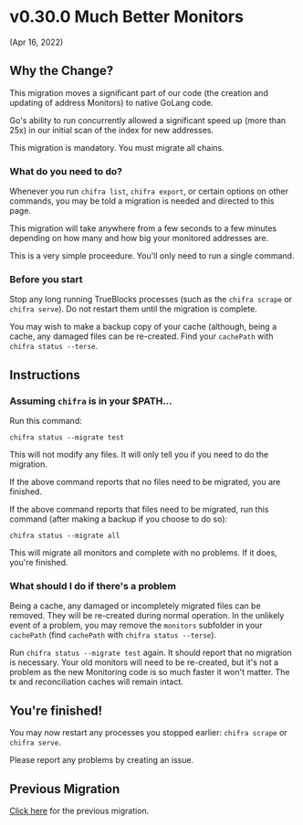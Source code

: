 # v0.30.0 Much Better Monitors

(Apr 16, 2022)

## Why the Change?

This migration moves a significant part of our code (the creation and updating of address Monitors) to native GoLang code.

Go's ability to run concurrently allowed a significant speed up (more than 25x) in our initial scan of the index for new addresses.

This migration is mandatory. You must migrate all chains.

### What do you need to do?

Whenever you run `chifra list`, `chifra export`, or certain options on other commands, you may be told a migration is needed and directed to this page.

This migration will take anywhere from a few seconds to a few minutes depending on how many and how big your monitored addresses are.

This is a very simple proceedure. You'll only need to run a single command.

### Before you start

Stop any long running TrueBlocks processes (such as the `chifra scrape` or `chifra serve`). Do not restart them until the migration is complete.

You may wish to make a backup copy of your cache (although, being a cache, any damaged files can be re-created. Find your `cachePath` with `chifra status --terse`.

## Instructions

### Assuming `chifra` is in your $PATH...

Run this command:

```
chifra status --migrate test
```

This will not modify any files. It will only tell you if you need to do the migration.

If the above command reports that no files need to be migrated, you are finished.

If the above command reports that files need to be migrated, run this command (after making a backup if you choose to do so):

```
chifra status --migrate all
```

This will migrate all monitors and complete with no problems. If it does, you're finished.

### What should I do if there's a problem

Being a cache, any damaged or incompletely migrated files can be removed. They will be re-created during normal operation. In the unlikely event of a problem, you may remove the `monitors` subfolder in your `cachePath` (find `cachePath` with `chifra status --terse`).

Run `chifra status --migrate test` again. It should report that no migration is necessary. Your old monitors will need to be re-created, but it's not a problem as the new Monitoring code is so much faster it won't matter. The tx and reconciliation caches will remain intact.

## You're finished!

You may now restart any processes you stopped earlier: `chifra scrape` or `chifra serve`.

Please report any problems by creating an issue.

## Previous Migration

[Click here](./README-v0.27.0.md) for the previous migration.
